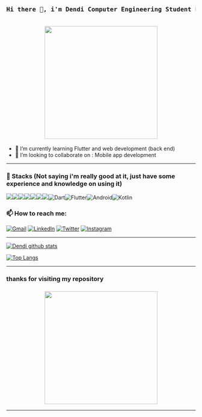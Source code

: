 <h3 align="center">
  <pre>Hi there 👋, i'm Dendi Computer Engineering Student From Indonesia
  </pre>
   <img src="https://media.giphy.com/media/LmNwrBhejkK9EFP504/giphy.gif" width="300"/>
</h3>

- 🌱 I’m currently learning Flutter and web development (back end) 
- 👯 I’m looking to collaborate on : Mobile app development 

---

### 👀 Stacks (Not saying i'm really good at it, just have some experience and knowledge on using it)

<img src="https://img.shields.io/badge/html5%20-%23E34F26.svg?&style=for-the-badge&logo=html5&logoColor=white"/><img src="https://img.shields.io/badge/css3%20-%231572B6.svg?&style=for-the-badge&logo=css3&logoColor=white"/><img src="https://img.shields.io/badge/javascript-%23F7DF1E.svg?&style=for-the-badge&logo=javascript&logoColor=black"/><img src="https://img.shields.io/badge/TypeScript-007ACC?style=for-the-badge&logo=typescript&logoColor=white" /><img src="https://img.shields.io/badge/node.js%20-%2343853D.svg?&style=for-the-badge&logo=node.js&logoColor=white"/><img src="https://img.shields.io/badge/MongoDB-%234ea94b.svg?&style=for-the-badge&logo=mongodb&logoColor=white"/><img src="https://img.shields.io/badge/python-%233776AB.svg?&style=for-the-badge&logo=python&logoColor=white"/><img alt="Dart" src="https://img.shields.io/badge/dart-%230175C2.svg?&style=for-the-badge&logo=dart&logoColor=white"/><img alt="Flutter" src="https://img.shields.io/badge/Flutter%20-%2302569B.svg?&style=for-the-badge&logo=Flutter&logoColor=white" /><img alt="Android" src="https://img.shields.io/badge/Android-3DDC84?style=for-the-badge&logo=android&logoColor=white" /><img alt="Kotlin" src="https://img.shields.io/badge/kotlin-%230095D5.svg?&style=for-the-badge&logo=kotlin&logoColor=white"/>

### 📫 How to reach me:

[<img alt="Gmail" src="https://img.shields.io/badge/dendiaryar@gmail.com-D14836?style=for-the-badge&logo=gmail&logoColor=white"/>][email]
[<img alt="LinkedIn" src="https://img.shields.io/badge/dendiaryar%20-%230077B5.svg?&style=for-the-badge&logo=linkedin&logoColor=white"/>][linkedin]
[<img alt="Twitter" src="https://img.shields.io/badge/dendiaryar%20-%231DA1F2.svg?&style=for-the-badge&logo=Twitter&logoColor=white"/>][twitter]
[<img alt="Instagram" src="https://img.shields.io/badge/dendiaryar%20-%23E4405F.svg?&style=for-the-badge&logo=Instagram&logoColor=white"/>][instagram]

---

[![Dendi github stats](https://github-readme-stats.vercel.app/api?username=dendiaryar&show_icons=true&theme=blueberry)](https://github.com/anuraghazra/github-readme-stats)

[![Top Langs](https://github-readme-stats.vercel.app/api/top-langs/?username=dendiaryar&layout=compact&theme=blueberry)](https://github.com/anuraghazra/github-readme-stats)

--- 
### thanks for visiting my repository 
<h3 align="center">
<img src="https://media.giphy.com/media/QAsBwSjx9zVKoGp9nr/giphy.gif" width="300"/>
</h3>



---
[twitter]: https://twitter.com/dendiaryar
[instagram]: https://www.instagram.com/dendiaryar
[linkedin]: https://www.linkedin.com/in/dendiaryar
[email]: mailto:hello.adityarohman@gmail.com
